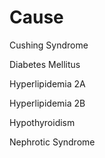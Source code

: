 # Cause

Cushing Syndrome

Diabetes Mellitus

Hyperlipidemia 2A

Hyperlipidemia 2B

Hypothyroidism

Nephrotic Syndrome
